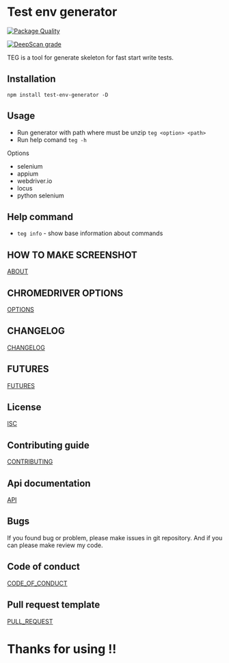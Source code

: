 # Test env generator

[![Package Quality](https://npm.packagequality.com/badge/test-env-generator.png)](https://packagequality.com/#?package=test-env-generator)

[![DeepScan grade](https://deepscan.io/api/teams/4034/projects/5840/branches/46512/badge/grade.svg)](https://deepscan.io/dashboard#view=project&tid=4034&pid=5840&bid=46512)

TEG is a tool for generate skeleton for fast start write tests.

## Installation

```npm install test-env-generator -D ```

## Usage

* Run generator with path where must be unzip ``` teg <option> <path> ```
* Run help comand ``` teg -h ```

Options
* selenium
* appium
* webdriver.io
* locus
* python selenium

## Help command

* ```teg info``` - show base information about commands

## HOW TO MAKE SCREENSHOT
[ABOUT](HOW_TO_MAKE_SCREENSHOT.md)

## CHROMEDRIVER OPTIONS
[OPTIONS](CONFIG_CHROMEDRIVER)

## CHANGELOG
[CHANGELOG](CHANGELOG.md)

## FUTURES
[FUTURES](FUTURES.md)

## License
[ISC](LICENSE.md)

## Contributing guide
[CONTRIBUTING](CONTRIBUTING.md)

## Api documentation
[API](API.md)

## Bugs
If you found bug or problem, please make issues in git repository. And if you can please make review my code.

## Code of conduct
[CODE_OF_CONDUCT](CODE_OF_CONDUCT.md)

## Pull request template
[PULL_REQUEST](PULL_REQUEST_TEMPLATE.md)

# Thanks for using !!
